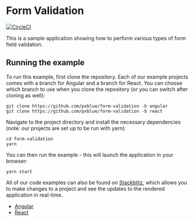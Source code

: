 # Form Validation

[![CircleCI](https://circleci.com/gh/pxblue/form-validation/tree/angular.svg?style=shield)](https://circleci.com/gh/pxblue/form-validation/tree/angular)

This is a sample application showing how to perform various types of form field validation.

## Running the example
To run this example, first clone the repository. Each of our example projects comes with a branch for Angular and a branch for React. You can choose which branch to use when you clone the repository (or you can switch after cloning as well):

```
git clone https://github.com/pxblue/form-validation -b angular
git clone https://github.com/pxblue/form-validation -b react
```

Navigate to the project directory and install the necessary dependencies (note: our projects are set up to be run with yarn):

```
cd form-validation
yarn
```

You can then run the example - this will launch the application in your browser:
```
yarn start
```

All of our code examples can also be found on [Stackblitz](http://www.stackblitz.com/@px-blue), which allows you to make changes to a project and see the updates to the rendered application in real-time.
- [Angular](https://stackblitz.com/edit/pxblue-form-validation-angular)
- [React](https://stackblitz.com/edit/pxblue-form-validation-react)
